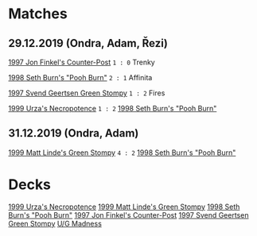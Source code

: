 ﻿# Matches

## 29.12.2019 (Ondra, Adam, Řezi)

[1997 Jon Finkel's Counter-Post](https://aetherhub.com/Deck/Public/175845)
  `1 : 0`
Trenky
  
[1998 Seth Burn's "Pooh Burn"](https://aetherhub.com/Deck/Public/176326)
  `2 : 1`
Affinita
  
[1997 Svend Geertsen Green Stompy](https://aetherhub.com/Deck/Public/175755)
  `1 : 2`
Fires

[1999 Urza's Necropotence](https://aetherhub.com/Deck/Public/204869)
  `1 : 2`
[1998 Seth Burn's "Pooh Burn"](https://aetherhub.com/Deck/Public/176326)

## 31.12.2019 (Ondra, Adam)

[1999 Matt Linde's Green Stompy](https://aetherhub.com/Deck/Public/175734)
  `4 : 2`
[1998 Seth Burn's "Pooh Burn"](https://aetherhub.com/Deck/Public/176326)

# Decks

[1999 Urza's Necropotence](https://aetherhub.com/Deck/Public/204869)
[1999 Matt Linde's Green Stompy](https://aetherhub.com/Deck/Public/175734)
[1998 Seth Burn's "Pooh Burn"](https://aetherhub.com/Deck/Public/176326)
[1997 Jon Finkel's Counter-Post](https://aetherhub.com/Deck/Public/175845)
[1997 Svend Geertsen Green Stompy](https://aetherhub.com/Deck/Public/175755)
[U/G Madness](https://aetherhub.com/Deck/Public/177783)
